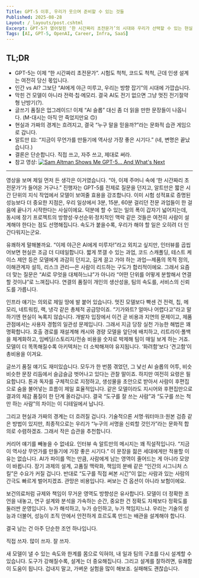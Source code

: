 ```yaml
---
Title: GPT-5 이후, 우리가 웃으며 준비할 수 있는 것들
Published: 2025-08-28
Layout: /_layouts/post.cshtml
Excerpt: GPT-5가 열어젖힌 ‘한 시간짜리 초전문가’의 시대와 우리가 선택할 수 있는 현실적 루틴들
Tags: [AI, GPT-5, OpenAI, Career, Infra, SaaS]
---
```


## TL;DR
- GPT-5는 이제 “한 시간짜리 초전문가”. 시험도 척척, 코드도 척척, 근데 인생 설계는 여전히 당신 몫입니다.  
- 인간 vs AI? 그보단 “AI에게 야근 미루고, 우리는 방향 잡기”의 시대에 가깝습니다.  
- 막힌 건 모델이 아니라 전력·칩·메모리. 결국 AI도 전기 없으면 그냥 멋진 전기절약형 난방기(?).  
- 글쓰기 품질은 업그레이드! 이제 “AI 슬롭” 대신 좀 더 읽을 만한 문장들이 나옵니다. (M-대시는 아직 안 죽었지만요 🙃)  
- 현실과 가짜의 경계는 흐려지고, 결국 “누구 말을 믿을까?”라는 문화적 습관 게임으로 갑니다.  
- 알트만 曰: “지금이 무언가를 만들기에 역사상 가장 좋은 시기다.” (네, 변명은 끝났습니다.)  
- 결론은 단순합니다. 직접 쓰고, 자주 쓰고, 제대로 써라.
- 참고 영상: [![Sam Altman Shows Me GPT-5... And What's Next](https://img.youtube.com/vi/hmtuvNfytjM/0.jpg)](https://www.youtube.com/watch?v=hmtuvNfytjM)
---

영상을 보며 제일 먼저 든 생각은 이거였습니다. “아, 이제 주머니 속에 ‘한 시간짜리 초전문가’가 들어온 거구나.” 진행자는 GPT-5를 전제로 질문을 던지고, 알트만은 짧은 시간 단위의 지식 작업에서 모델이 보여줄 효용을 강조합니다. 이미 시험 성적표로 증명된 성능보다 더 중요한 지점은, 우리 일상에서 3분, 15분, 60분 걸리던 전문 과업들이 한 걸음에 끝나기 시작한다는 사실이에요. 덕분에 할 수 있는 일의 폭이 갑자기 넓어지는데, 동시에 장기 프로젝트의 방향성·우선순위·정치적인 맥락 같은 것들은 여전히 사람이 설계해야 한다는 점도 선명해집니다. 속도가 붙을수록, 우리가 해야 할 일은 오히려 더 인간다워지는군요.

유쾌하게 말해볼까요. “이제 야근은 AI에게 미루자!”라고 외치고 싶지만, 인터뷰를 곱씹어보면 현실은 조금 더 디테일합니다. 짧게 쪼갤 수 있는 과업, 코드 스캐폴딩, 테스트 케이스 제안 등은 모델에게 과감히 던지고, 길게 끌고 가야 하는 과업—제품의 목적 정의, 이해관계자 설득, 리스크 관리—은 사람이 리드하는 구도가 합리적이에요. 그래서 요즘 더 맞는 질문은 “AI로 무엇을 대체하느냐”가 아니라 “어떤 단위를 어떻게 분할해서 연결할 것이냐”로 느껴집니다. 연결의 품질이 개인의 생산성을, 팀의 속도를, 서비스의 신뢰도를 가릅니다.

인프라 얘기는 의외로 제일 땅에 발 붙어 있습니다. 멋진 모델보다 빡센 건 전력, 칩, 메모리, 네트워킹, 랙, 냉각 같은 총체적 공급망이죠. “기가와트? 얼마나 어렵다고”라고 말하기엔 현실이 녹록지 않습니다. 개발자 입장에서 이건 곧 비용과 지연의 문제이고, 제품 관점에서는 사용자 경험의 일관성 문제입니다. 그래서 지금 당장 실천 가능한 해법은 꽤 명확합니다. 호출 경로를 재설계해 캐시와 경량 모델을 앞단에 배치하고, 리트라이·폴백을 체계화하고, 임베딩/스토리지/전송 비용을 숫자로 박제해 팀이 매일 보게 하는 거죠. 모델이 더 똑똑해질수록 아키텍처는 더 소박해져야 유지됩니다. ‘화려함’보다 ‘견고함’이 총비용을 이겨요.

글쓰기 품질 얘기도 재미있습니다. 모두가 한 번쯤 겪었던, 그 낯선 AI 슬롭의 어투, 비슷비슷한 문장 리듬에서 슬금슬금 벗어나고 있다는 관찰 말이죠. 하지만 여전히 요령은 필요합니다. 톤과 독자를 구체적으로 지정하고, 생성물을 초안으로 받아서 사람이 후편집으로 숨을 불어넣는 흐름이 제일 효율적입니다. 같은 모델이라도 지시어와 후편집만으로 결과의 체감 품질이 한 단계 올라갑니다. 결국 “도구를 잘 쓰는 사람”과 “도구를 쓰는 척만 하는 사람”의 차이는 이 디테일에서 납니다.

그리고 현실과 가짜의 경계는 더 흐려질 겁니다. 기술적으론 서명·워터마크·원본 검증 같은 방법이 있지만, 최종적으로는 우리가 “누구의 서명을 신뢰할 것인가”라는 문화적 합의로 수렴하겠죠. 그래서 작은 습관을 추천합니다.

커리어 얘기를 빼놓을 수 없네요. 인터뷰 속 알트만의 메시지는 꽤 직설적입니다. “지금이 역사상 무언가를 만들기에 가장 좋은 시기다.” 이 문장을 젊은 세대에게만 적용할 이유는 없습니다. AI가 파이를 먹는 만큼, 사람에게 남는 영역이 줄어드는 게 아니라 모양이 바뀝니다. 장기 과제의 설계, 고품질 맥락화, 책임의 분배 같은 “인간의 시그니처 스킬”은 수요가 커질 겁니다. 반대로 “도구를 직접 써본 시간”이 없는 사람과 있는 사람의 간극도 빠르게 벌어지겠죠. 관망은 비용입니다. 써보는 건 옵션이 아니라 보험이에요.

보건의료처럼 규제와 책임이 무거운 영역도 방향성은 유사합니다. 모델이 더 정확한 조언을 내놓고, 연구 설계와 분석을 가속하는 순간, 중요한 건 정확도 자체보다 정확도를 둘러싼 운영입니다. 누가 해석하고, 누가 승인하고, 누가 책임지느냐. 우리는 기술의 성능과 더불어, 성능이 조직 안에서 안전하게 흐르도록 만드는 배관을 설계해야 합니다.

결국 남는 건 아주 단순한 조언 하나입니다. 

직접 쓰자. 
많이 쓰자. 
잘 쓰자. 

새 모델이 낼 수 있는 속도와 한계를 몸으로 익혀야, 내 일과 팀의 구조를 다시 설계할 수 있습니다. 도구가 강해질수록, 설계는 더 중요해집니다. 그리고 설계를 잘하려면, 유쾌함이 도움이 됩니다. 겁내지 말고, 가벼운 실험을 많이 해보죠. 실패해도 괜찮습니다.